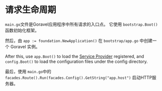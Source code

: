 # 请求生命周期

`main.go`文件是Goravel应用程序中所有请求的入口点。 它使用
`bootstrap.Boot()` 函数初始化框架。

然后，由 `app := foundation.NewApplication()` 在 `bootstrap/app.go` 中创建一个 Goravel 实例。

After this, use `app.Boot()` to load the [Service Provider](providers) registered, and `config.Boot()` to
load the configuration files under the config directory.

最后，使用 `main.go`中的 `facades.Route().Run(facades.Config().GetString("app.host")` 启动HTTP服务器。
